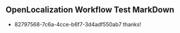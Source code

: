 ## OpenLocalization Workflow Test MarkDown
* 82797568-7c6a-4cce-b6f7-3d4adf550ab7 thanks!

<!--HONumber=Jul16_HO5-->



